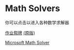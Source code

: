 # Math Solvers
你可以点击以进入各种数学求解器

[作业帮牌](/WebApps/math_solver/zyb.html) [(原版)](//www.zybang.com/static/question/m-calculator/m-calculator.html)

[Microsoft Math Solver]()